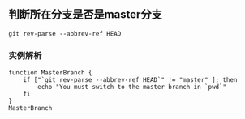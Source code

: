 ## 判断所在分支是否是master分支
    git rev-parse --abbrev-ref HEAD
### 实例解析
    function MasterBranch {
        if ["`git rev-parse --abbrev-ref HEAD`" != "master" ]; then
            echo "You must switch to the master branch in `pwd`"
        fi
    }
    MasterBranch